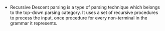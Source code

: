 - Recursive Descent parsing is a type of parsing technique which belongs to the top-down parsing category. It uses a set of recursive procedures to process the input, once procedure for every non-terminal in the grammar it represents.